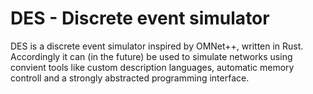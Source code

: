 # DES - Discrete event simulator

DES is a discrete event simulator inspired by OMNet++, written in Rust.
Accordingly it can (in the future) be used to simulate networks using convient tools
like custom description languages, automatic memory controll and a strongly abstracted
programming interface.

